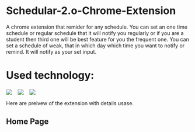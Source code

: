 # Schedular-2.o-Chrome-Extension

A chrome extension that remider for any schedule. You can set an one time schedule or regular schedule that it will notify you regularly or if you are a student then third one will be best feature for you the frequent one. You can set a schedule of weak, that in which day which time you want to notify or remind. It will notify as your set input.

<h1>Used technology:</h1>
<p>
  <span>
    <img src="https://skillicons.dev/icons?i=html" align="center">
  </span>
  &nbsp;&nbsp;
  <span>
    <img src="https://skillicons.dev/icons?i=css" align="center">
  </span>
   &nbsp;&nbsp;
  <span>
    <img src="https://skillicons.dev/icons?i=js" align="center">
  </span>
   &nbsp;&nbsp;
</p

Here are preivew of the extension with details usase.

## Home Page
<img src="">